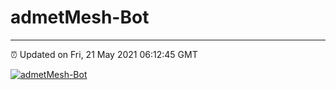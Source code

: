 # admetMesh-Bot
---
⏰ Updated on Fri, 21 May 2021 06:12:45 GMT

[![admetMesh-Bot](https://github.com/kotori-y/admetMesh-bot/actions/workflows/main.yml/badge.svg)](https://github.com/kotori-y/admetMesh-bot/actions/workflows/main.yml)
